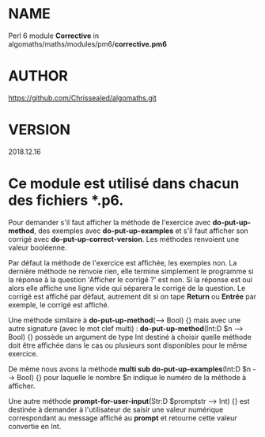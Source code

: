 NAME
====

Perl 6 module **Corrective** in algomaths/maths/modules/pm6/**corrective.pm6**

AUTHOR
======

https://github.com/Chrissealed/algomaths.git

VERSION
=======

2018.12.16 

Ce module est utilisé dans chacun des fichiers *.p6.
====================================================

Pour demander s'il faut afficher la méthode de l'exercice avec **do-put-up-method**, des exemples avec **do-put-up-examples** et s'il faut afficher son corrigé avec **do-put-up-correct-version**. Les méthodes renvoient une valeur booléenne.

Par défaut la méthode de l'exercice est affichée, les exemples non. La dernière méthode ne renvoie rien, elle termine simplement le programme si la réponse à la question 'Afficher le corrigé ?' est non. Si la réponse est oui alors elle affiche une ligne vide qui séparera le corrigé de la question. Le corrigé est affiché par défaut, autrement dit si on tape **Return** ou **Entrée** par exemple, le corrigé est affiché.

Une méthode similaire à **do-put-up-method**(--> Bool) {} mais avec une autre signature (avec le mot clef multi) : **do-put-up-method**(Int:D $n --> Bool) {} possède un argument de type Int destiné à choisir quelle méthode doit être affichée dans le cas ou plusieurs sont disponibles pour le même exercice.

De même nous avons la méthode **multi sub do-put-up-examples**(Int:D $n --> Bool) {} pour laquelle le nombre $n indique le numéro de la méthode à afficher.

Une autre méthode **prompt-for-user-input**(Str:D $promptstr --> Int) {} est destinée à demander à l'utilisateur de saisir une valeur numérique correspondant au message affiché au **prompt** et retourne cette valeur convertie en Int.

